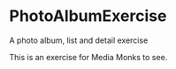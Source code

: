 # PhotoAlbumExercise
A photo album, list and detail exercise

This is an exercise for Media Monks to see.
